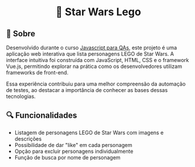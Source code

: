 # <p align="center">🧩 Star Wars Lego</p>

## 👾 Sobre
Desenvolvido durante o curso [Javascript para QAs](https://www.udemy.com/course/javascript-para-qas/), este projeto é uma aplicação web interativa que lista personagens LEGO de Star Wars. A interface intuitiva foi construída com JavaScript, HTML, CSS e o framework Vue.js, permitindo explorar na prática como os desenvolvedores utilizam frameworks de front-end. 

Essa experiência contribuiu para uma melhor compreensão da automação de testes, ao destacar a importância de conhecer as bases dessas tecnologias.

## 🔍 Funcionalidades
- Listagem de personagens LEGO de Star Wars com imagens e descrições
- Possibilidade de dar "like" em cada personagem
- Opção para excluir personagens individualmente
- Função de busca por nome de personagem
